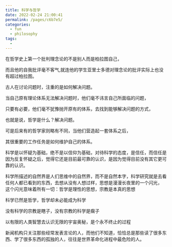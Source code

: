 ```yaml
---
title: 科学与哲学
date: 2022-02-24 21:00:41
permalink: /pages/c6b7e5/
categories:
  - fun
  - philosophy
tags:
  - 
---
```

在哲学史上第一个批判理念论的不是别人而是柏拉图自己，

而且他的自我批评毫不客气,就连他的学生亚里士多德对理念论的批评实际上也没有超过柏拉图。

古人在讨论问题时，注重的是如何解决问题。

当自己原有理论体系无法解决问题时，他们毫不讳言自己所面临的问题，

只要有必要，他们毫不犹豫抛开原有的体系，去找到能够解决问题的方式，

也就是说，哲学是什么？解决问题。

可是后来有的哲学家则略有不同，当他们营造起一套体系之后，

其很重要的工作任务是如何维护自己的体系。

科学是以怀疑为基础，绝不是以信仰为基础，对待科学的态度，是信任，而信任是因为反复怀疑之后，觉得它还是目前最可靠的认识，是因为觉得目前没有其它更可靠的认识。

科学所描述的自然界是人们思维中的自然界，而不是自然本字，科学研究就是去看任何人都已看到的东西，去想从没有人想过样，思想是漫漫长夜里的一个闪光， 这个闪光意味着所有一切：哲学是理性的思想，宗教是本真的思想

科学已然是哲学，哲学却未必能成为科学

没有科学的宗教是瞎子，没有宗教的科学是瘸子

以有限的人类智慧去认识无限的宇宙奥秘，是个永不终止的过程


新闻机构只关注那些经常发表言论的人，而他们不知道，恰恰总是那些读了很多东西、学了很多东西的孤独的人，往往是世界革命化进程中最危险的人。

